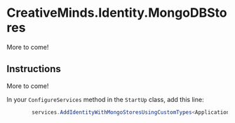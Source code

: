 CreativeMinds.Identity.MongoDBStores
====================================

More to come!

## Instructions ##

More to come!

In your ```ConfigureServices``` method in the ```StartUp``` class, add this line:
```C#
		services.AddIdentityWithMongoStoresUsingCustomTypes<ApplicationUser, MongoDBIdentityRole>("<MongoDB connection string>", "<Name of the user collection>", "<Name of the role collection>")
```
